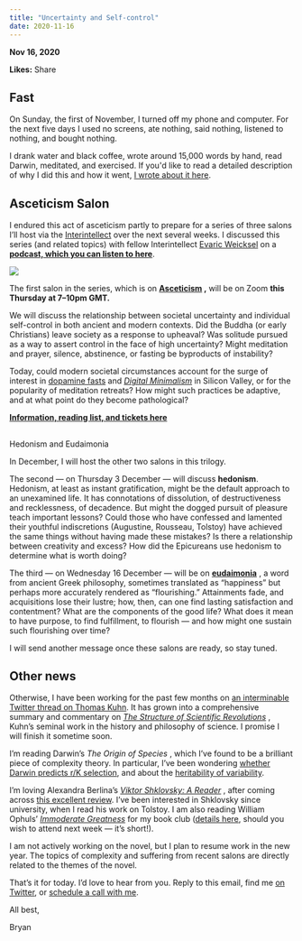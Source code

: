 ```yaml
---
title: "Uncertainty and Self-control"
date: 2020-11-16
---
```


**Nov 16, 2020**

**Likes:** Share

## Fast

On Sunday, the first of November, I turned off my phone and computer. For the next five days I used no screens, ate nothing, said nothing, listened to nothing, and bought nothing.

I drank water and black coffee, wrote around 15,000 words by hand, read Darwin, meditated, and exercised. If you'd like to read a detailed description of why I did this and how it went, [I wrote about it here](https://bit.ly/3nqhB3e).

## Asceticism Salon

I endured this act of asceticism partly to prepare for a series of three salons I’ll host via the [Interintellect](https://www.interintellect.com/) over the next several weeks. I discussed this series (and related topics) with fellow Interintellect [Evaric Weicksel](https://twitter.com/evaricweicksel) on a **[podcast, which you can listen to here](https://soundcloud.com/interintellect/bryan-kam-hosting-salons-as-a-form-of-consciousness-ii-hostcast-episode-2)**.

[![](https://substackcdn.com/image/fetch/w_1456,c_limit,f_auto,q_auto:good,fl_progressive:steep/https%3A%2F%2Fbucketeer-e05bbc84-baa3-437e-9518-adb32be77984.s3.amazonaws.com%2Fpublic%2Fimages%2F0551e5a2-62b7-40d7-bcbd-cf00e96ba48e_1244x706.png)](https://substackcdn.com/image/fetch/f_auto,q_auto:good,fl_progressive:steep/https%3A%2F%2Fbucketeer-e05bbc84-baa3-437e-9518-adb32be77984.s3.amazonaws.com%2Fpublic%2Fimages%2F0551e5a2-62b7-40d7-bcbd-cf00e96ba48e_1244x706.png)

The first salon in the series, which is on **[Asceticism](https://www.eventbrite.co.uk/e/asceticism-from-saintliness-to-self-abnegation-interintellect-salon-tickets-128179681879) ,** will be on Zoom **this Thursday at 7–10pm GMT.**

We will discuss the relationship between societal uncertainty and individual self-control in both ancient and modern contexts. Did the Buddha (or early Christians) leave society as a response to upheaval? Was solitude pursued as a way to assert control in the face of high uncertainty? Might meditation and prayer, silence, abstinence, or fasting be byproducts of instability?

Today, could modern societal circumstances account for the surge of interest in [dopamine fasts](https://www.nytimes.com/2019/11/07/style/dopamine-fasting.html) and _[Digital Minimalism](https://www.calnewport.com/blog/2016/12/18/on-digital-minimalism/)_ in Silicon Valley, or for the popularity of meditation retreats? How might such practices be adaptive, and at what point do they become pathological?

 **[Information, reading list, and tickets here](https://www.eventbrite.co.uk/e/asceticism-from-saintliness-to-self-abnegation-interintellect-salon-tickets-128179681879)**

##   
Hedonism and Eudaimonia

In December, I will host the other two salons in this trilogy.

The second — on Thursday 3 December — will discuss **hedonism**. Hedonism, at least as instant gratification, might be the default approach to an unexamined life. It has connotations of dissolution, of destructiveness and recklessness, of decadence. But might the dogged pursuit of pleasure teach important lessons? Could those who have confessed and lamented their youthful indiscretions (Augustine, Rousseau, Tolstoy) have achieved the same things without having made these mistakes? Is there a relationship between creativity and excess? How did the Epicureans use hedonism to determine what is worth doing?

The third — on Wednesday 16 December — will be on **[eudaimonia](https://en.wikipedia.org/wiki/Eudaimonia)** , a word from ancient Greek philosophy, sometimes translated as “happiness” but perhaps more accurately rendered as “flourishing.” Attainments fade, and acquisitions lose their lustre; how, then, can one find lasting satisfaction and contentment? What are the components of the good life? What does it mean to have purpose, to find fulfillment, to flourish — and how might one sustain such flourishing over time?

I will send another message once these salons are ready, so stay tuned.

## Other news

Otherwise, I have been working for the past few months on [an interminable Twitter thread on Thomas Kuhn](https://twitter.com/bryankam/status/1303688412923400192). It has grown into a comprehensive summary and commentary on _[The Structure of Scientific Revolutions](https://amzn.to/2K2PhFF)_ , Kuhn’s seminal work in the history and philosophy of science. I promise I will finish it sometime soon.

I’m reading Darwin’s _The Origin of Species_ , which I’ve found to be a brilliant piece of complexity theory. In particular, I’ve been wondering [whether Darwin predicts r/K selection](https://bit.ly/3pvRWYJ), and about the [heritability of variability](https://bit.ly/32OmIlY).

I’m loving Alexandra Berlina’s _[Viktor Shklovsky: A Reader](https://amzn.to/38MCsJT)_ , after coming across [this excellent review](https://lareviewofbooks.org/article/fish-ichthyologist-viktor-shklovskys-diverse-achievement/). I’ve been interested in Shklovsky since university, when I read his work on Tolstoy. I am also reading William Ophuls’ _[Immoderate Greatness](https://amzn.to/3f7AOUC)_ for my book club ([details here](https://mailchi.mp/cce099d91c27/671qvievow-7940393?e=\[UNIQID\]), should you wish to attend next week — it’s short!).

I am not actively working on the novel, but I plan to resume work in the new year. The topics of complexity and suffering from recent salons are directly related to the themes of the novel.

That’s it for today. I’d love to hear from you. Reply to this email, find me [on Twitter](https://twitter.com/bryankam), or [schedule a call with me](https://bryankam.com/call/).

All best,

Bryan
